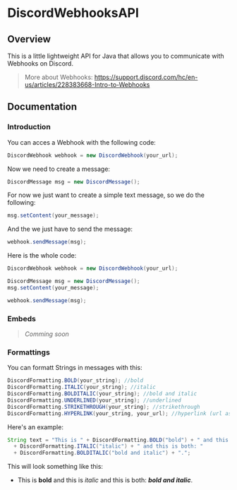 # DiscordWebhooksAPI

## Overview
This is a little lightweight API for Java that allows you to communicate with Webhooks on Discord.
>More about Webhooks: https://support.discord.com/hc/en-us/articles/228383668-Intro-to-Webhooks

## Documentation
### Introduction
You can acces a Webhook with the following code:
```java
DiscordWebhook webhook = new DiscordWebhook(your_url);
```
Now we need to create a message:
```java
DiscordMessage msg = new DiscordMessage();
```
For now we just want to create a simple text message, so we do the following:
```java
msg.setContent(your_message);
```
And the we just have to send the message:
```java
webhook.sendMessage(msg);
```

Here is the whole code:
```java
DiscordWebhook webhook = new DiscordWebhook(your_url);

DiscordMessage msg = new DiscordMessage();
msg.setContent(your_message);

webhook.sendMessage(msg);
```

### Embeds
> *Comming soon*

### Formattings
You can formatt Strings in messages with this:
```java
DiscordFormatting.BOLD(your_string); //bold
DiscordFormatting.ITALIC(your_string); //italic
DiscordFormatting.BOLDITALIC(your_string); //bold and italic
DiscordFormatting.UNDERLINED(your_string); //underlined
DiscordFormatting.STRIKETHROUGH(your_string); //strikethrough
DiscordFormatting.HYPERLINK(your_string, your_url); //hyperlink (url as string)
```
Here's an example:
```java
String text = "This is " + DiscordFormatting.BOLD("bold") + " and this is " 
  + DiscordFormatting.ITALIC("italic") + " and this is both: "
  + DiscordFormatting.BOLDITALIC("bold and italic") + ".";
```
This will look something like this:  
- This is **bold** and this is *italic* and this is both: ***bold and italic***.

